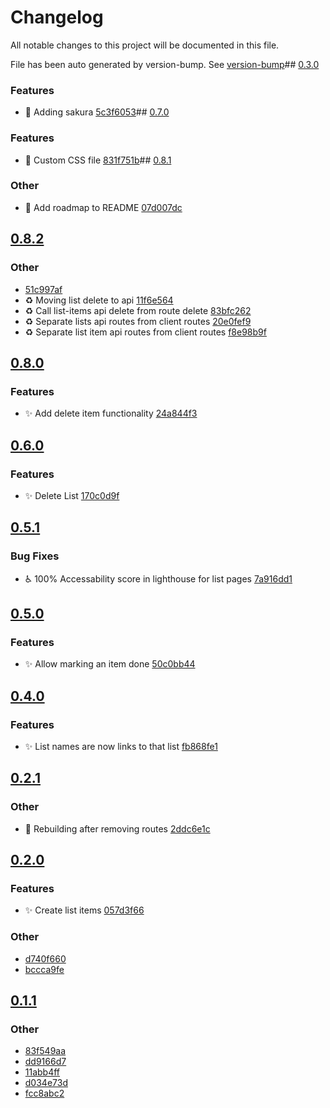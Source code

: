 # Changelog

All notable changes to this project will be documented in this file.

File has been auto generated by version-bump. See
[version-bump](https://deno.land/x/version_bump)##
[0.3.0](https://github.com/ultraxlight/app/compare/0.2.1..0.3.0)

### Features

- :lipstick: Adding sakura
  [5c3f6053](https://github.com/ultraxlight/app/commit/5c3f605333c6744311bb3cabe4eb546130a9ece8)##
  [0.7.0](https://github.com/ultraxlight/app/compare/0.6.0..0.7.0)

### Features

- :lipstick: Custom CSS file
  [831f751b](https://github.com/ultraxlight/app/commit/831f751b0c976d88e125a6d00260f907caacb65d)##
  [0.8.1](https://github.com/ultraxlight/app/compare/0.8.0..0.8.1)

### Other

- :memo: Add roadmap to README
  [07d007dc](https://github.com/ultraxlight/app/commit/07d007dc627a61f46355119260989341dee5494e)
## [0.8.2](https://github.com/ultraxlight/app/compare/0.8.1..0.8.2)


### Other

- 
  [51c997af](https://github.com/ultraxlight/app/commit/51c997af1deeec6bb92ecac8cc1cb74cdaa1120c)
- :recycle: Moving list delete to api
  [11f6e564](https://github.com/ultraxlight/app/commit/11f6e564590f591709745a84aa8e5743657a7991)
- :recycle: Call list-items api delete from route delete
  [83bfc262](https://github.com/ultraxlight/app/commit/83bfc262f2c554dd08be0fa97f05e2cb1dc9c00f)
- :recycle: Separate lists api routes from client routes
  [20e0fef9](https://github.com/ultraxlight/app/commit/20e0fef94506e996d513ad75af47d5e1aa77897a)
- :recycle: Separate list item api routes from client routes
  [f8e98b9f](https://github.com/ultraxlight/app/commit/f8e98b9fa105aca01f45f03f9eb5cf364921b32b)

## [0.8.0](https://github.com/ultraxlight/app/compare/0.7.0..0.8.0)

### Features

- :sparkles: Add delete item functionality
  [24a844f3](https://github.com/ultraxlight/app/commit/24a844f302b73c17ff667a221a4c2b97e700aadb)

## [0.6.0](https://github.com/ultraxlight/app/compare/0.5.1..0.6.0)

### Features

- :sparkles: Delete List
  [170c0d9f](https://github.com/ultraxlight/app/commit/170c0d9f432695a41df4f487cdc2d2ba5192fd24)

## [0.5.1](https://github.com/ultraxlight/app/compare/0.5.0..0.5.1)

### Bug Fixes

- :wheelchair: 100% Accessability score in lighthouse for list pages
  [7a916dd1](https://github.com/ultraxlight/app/commit/7a916dd1d723de57dd637af725a7d8ca7ec4e6a2)

## [0.5.0](https://github.com/ultraxlight/app/compare/0.4.0..0.5.0)

### Features

- :sparkles: Allow marking an item done
  [50c0bb44](https://github.com/ultraxlight/app/commit/50c0bb4435c0466b75dfda64663243ca5af694c6)

## [0.4.0](https://github.com/ultraxlight/app/compare/0.3.0..0.4.0)

### Features

- :sparkles: List names are now links to that list
  [fb868fe1](https://github.com/ultraxlight/app/commit/fb868fe1c20a45d8928dd27ff7ce2df1fb666815)

## [0.2.1](https://github.com/ultraxlight/app/compare/0.2.0..0.2.1)

### Other

- :bug: Rebuilding after removing routes
  [2ddc6e1c](https://github.com/ultraxlight/app/commit/2ddc6e1c7699d8f32930ffb0f0e4c01c29ede720)

## [0.2.0](https://github.com/ultraxlight/app/compare/0.1.1..0.2.0)

### Features

- :sparkles: Create list items
  [057d3f66](https://github.com/ultraxlight/app/commit/057d3f66522e11e07905fc38372a847a67e7737a)

### Other

- [d740f660](https://github.com/ultraxlight/app/commit/d740f66077f9288592a521c2bf1315524c6ec1e7)
- [bccca9fe](https://github.com/ultraxlight/app/commit/bccca9fe2b931cc018e8456f20556dae3303b792)

## [0.1.1](https://github.com/ultraxlight/app/compare/0.1.0..0.1.1)

### Other

- [83f549aa](https://github.com/ultraxlight/app/commit/83f549aa4a90942bbc60693952833d94f3635844)
- [dd9166d7](https://github.com/ultraxlight/app/commit/dd9166d749e887d0a06636261d16ddfa4687dd59)
- [11abb4ff](https://github.com/ultraxlight/app/commit/11abb4ffb92ecaef8e146ca7ca5f8ffd78e07680)
- [d034e73d](https://github.com/ultraxlight/app/commit/d034e73d5d9592d8764b94ac2c629c16903028ca)
- [fcc8abc2](https://github.com/ultraxlight/app/commit/fcc8abc22760081a0ce9a89858218800bd418510)
